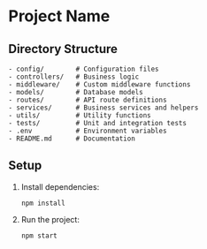 # Project Name

## Directory Structure

```
- config/        # Configuration files
- controllers/   # Business logic
- middleware/    # Custom middleware functions
- models/        # Database models
- routes/        # API route definitions
- services/      # Business services and helpers
- utils/         # Utility functions
- tests/         # Unit and integration tests
- .env           # Environment variables
- README.md      # Documentation
```

## Setup

1. Install dependencies:
   ```
   npm install
   ```

2. Run the project:
   ```
   npm start
   ```
